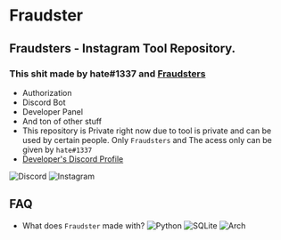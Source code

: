 # Fraudster

## Fraudsters - Instagram Tool Repository.

### This shit made by hate#1337 and [Fraudsters](https://discord.gg/fraudsters)

* Authorization
* Discord Bot
* Developer Panel
* And ton of other stuff
* This repository is Private right now due to tool is private and can be used by certain people. Only `Fraudsters` and The acess only can be given by `hate#1337`
* [Developer's Discord Profile](https://lookup.guru/920364039568236565)

![Discord](https://img.shields.io/badge/%3Cfraudster%3E-%237289DA.svg?style=for-the-badge&logo=discord&logoColor=white) ![Instagram](https://img.shields.io/badge/<@whosshatee>-%23E4405F.svg?style=for-the-badge&logo=Instagram&logoColor=white) 

## FAQ

* What does `Fraudster` made with? ![Python](https://img.shields.io/badge/python-3670A0?style=for-the-badge&logo=python&logoColor=ffdd54) ![SQLite](https://img.shields.io/badge/sqlite-%2307405e.svg?style=for-the-badge&logo=sqlite&logoColor=white) ![Arch](https://img.shields.io/badge/Arch%20Linux-1793D1?logo=arch-linux&logoColor=fff&style=for-the-badge)
